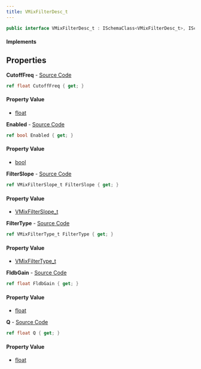 ```yaml
---
title: VMixFilterDesc_t
---
```


```csharp
public interface VMixFilterDesc_t : ISchemaClass<VMixFilterDesc_t>, ISchemaField, ISchemaClass, INativeHandle
```

#### Implements

## Properties

**CutoffFreq** - [Source Code](https://github.com/swiftly-solution/swiftlys2/blob/main/managed/src/SwiftlyS2.Generated/Schemas/Interfaces/VMixFilterDesc_t.cs#L24)

```csharp
ref float CutoffFreq { get; }
```

#### Property Value

- [float](https://learn.microsoft.com/dotnet/api/system.single)

**Enabled** - [Source Code](https://github.com/swiftly-solution/swiftlys2/blob/main/managed/src/SwiftlyS2.Generated/Schemas/Interfaces/VMixFilterDesc_t.cs#L20)

```csharp
ref bool Enabled { get; }
```

#### Property Value

- [bool](https://learn.microsoft.com/dotnet/api/system.boolean)

**FilterSlope** - [Source Code](https://github.com/swiftly-solution/swiftlys2/blob/main/managed/src/SwiftlyS2.Generated/Schemas/Interfaces/VMixFilterDesc_t.cs#L18)

```csharp
ref VMixFilterSlope_t FilterSlope { get; }
```

#### Property Value

- [VMixFilterSlope_t](/docs/api/shared/schemadefinitions/vmixfilterslope_t)

**FilterType** - [Source Code](https://github.com/swiftly-solution/swiftlys2/blob/main/managed/src/SwiftlyS2.Generated/Schemas/Interfaces/VMixFilterDesc_t.cs#L16)

```csharp
ref VMixFilterType_t FilterType { get; }
```

#### Property Value

- [VMixFilterType_t](/docs/api/shared/schemadefinitions/vmixfiltertype_t)

**FldbGain** - [Source Code](https://github.com/swiftly-solution/swiftlys2/blob/main/managed/src/SwiftlyS2.Generated/Schemas/Interfaces/VMixFilterDesc_t.cs#L22)

```csharp
ref float FldbGain { get; }
```

#### Property Value

- [float](https://learn.microsoft.com/dotnet/api/system.single)

**Q** - [Source Code](https://github.com/swiftly-solution/swiftlys2/blob/main/managed/src/SwiftlyS2.Generated/Schemas/Interfaces/VMixFilterDesc_t.cs#L26)

```csharp
ref float Q { get; }
```

#### Property Value

- [float](https://learn.microsoft.com/dotnet/api/system.single)

